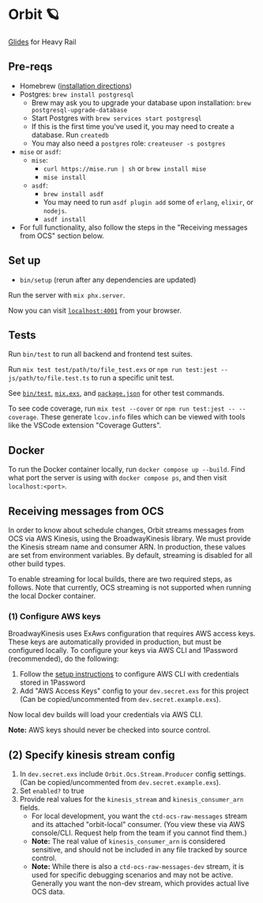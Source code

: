 # Orbit 🪐

[Glides](https://github.com/mbta/glides) for Heavy Rail

## Pre-reqs

- Homebrew ([installation directions](https://brew.sh/))
- Postgres: `brew install postgresql`
  - Brew may ask you to upgrade your database upon installation: `brew postgresql-upgrade-database`
  - Start Postgres with `brew services start postgresql`
  - If this is the first time you've used it, you may need to create a database. Run `createdb`
  - You may also need a `postgres` role: `createuser -s postgres`
- `mise` or `asdf`:
  - `mise`:
    - `curl https://mise.run | sh` or `brew install mise`
    - `mise install`
  - `asdf`:
    - `brew install asdf`
    - You may need to run `asdf plugin add` some of `erlang`, `elixir`, or `nodejs`.
    - `asdf install`
- For full functionality, also follow the steps in the "Receiving messages from OCS" section below.

## Set up

- `bin/setup` (rerun after any dependencies are updated)

Run the server with `mix phx.server`.

Now you can visit [`localhost:4001`](http://localhost:4001) from your browser.

## Tests

Run `bin/test` to run all backend and frontend test suites.

Run `mix test test/path/to/file_test.exs` or `npm run test:jest -- js/path/to/file.test.ts` to run a specific unit test.

See [`bin/test`](bin/test), [`mix.exs`](mix.exs), and [`package.json`](package.json) for other test commands.

To see code coverage, run `mix test --cover` or `npm run test:jest -- --coverage`. These generate `lcov.info` files which can be viewed with tools like the VSCode extension "Coverage Gutters".

## Docker

To run the Docker container locally, run `docker compose up --build`.
Find what port the server is using with `docker compose ps`,
and then visit `localhost:<port>`.

## Receiving messages from OCS

In order to know about schedule changes, Orbit streams messages from OCS via AWS Kinesis, using the BroadwayKinesis library. We must provide the Kinesis stream name and consumer ARN. In production, these values are set from environment variables. By default, streaming is disabled for all other build types.

To enable streaming for local builds, there are two required steps, as follows. Note that currently, OCS streaming is not supported when running the local Docker container.

### (1) Configure AWS keys

BroadwayKinesis uses ExAws configuration that requires AWS access keys. These keys are automatically provided in production, but must be configured locally.
To configure your keys via AWS CLI and 1Password (recommended), do the following:

1. Follow the [setup instructions](https://www.notion.so/mbta-downtown-crossing/Loading-Secrets-from-1Password-into-Applications-101aa4debcb24372bdc3835918404c93) to configure AWS CLI with credentials stored in 1Password
2. Add "AWS Access Keys" config to your `dev.secret.exs` for this project (Can be copied/uncommented from `dev.secret.example.exs`).

Now local dev builds will load your credentials via AWS CLI.

**Note:** AWS keys should never be checked into source control.

## (2) Specify kinesis stream config

1. In `dev.secret.exs` include `Orbit.Ocs.Stream.Producer` config settings. (Can be copied/uncommented from `dev.secret.example.exs`).
2. Set `enabled?` to true
3. Provide real values for the `kinesis_stream` and `kinesis_consumer_arn` fields.
   - For local development, you want the `ctd-ocs-raw-messages` stream and its attached "orbit-local" consumer. (You view these via AWS console/CLI. Request help from the team if you cannot find them.)
   - **Note:** The real value of `kinesis_consumer_arn` is considered sensitive, and should not be included in any file tracked by source control.
   - **Note:** While there is also a `ctd-ocs-raw-messages-dev` stream, it is used for specific debugging scenarios and may not be active. Generally you want the non-dev stream, which provides actual live OCS data.
